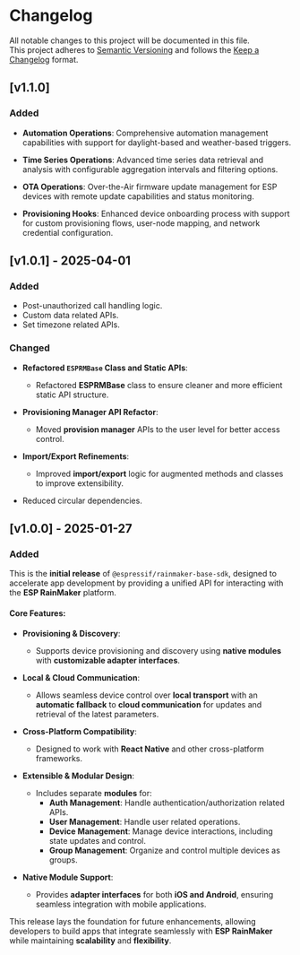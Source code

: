 # Changelog

All notable changes to this project will be documented in this file.  
This project adheres to [Semantic Versioning](https://semver.org/spec/v2.0.0.html) and follows the [Keep a Changelog](https://keepachangelog.com/en/1.0.0/) format.

## [v1.1.0]

### Added

- **Automation Operations**: Comprehensive automation management capabilities with support for daylight-based and weather-based triggers.

- **Time Series Operations**: Advanced time series data retrieval and analysis with configurable aggregation intervals and filtering options.

- **OTA Operations**: Over-the-Air firmware update management for ESP devices with remote update capabilities and status monitoring.

- **Provisioning Hooks**: Enhanced device onboarding process with support for custom provisioning flows, user-node mapping, and network credential configuration.

## [v1.0.1] - 2025-04-01

### Added

- Post-unauthorized call handling logic.
- Custom data related APIs.
- Set timezone related APIs.

### Changed

- **Refactored `ESPRMBase` Class and Static APIs**:

  - Refactored **ESPRMBase** class to ensure cleaner and more efficient static API structure.

- **Provisioning Manager API Refactor**:

  - Moved **provision manager** APIs to the user level for better access control.

- **Import/Export Refinements**:

  - Improved **import/export** logic for augmented methods and classes to improve extensibility.

- Reduced circular dependencies.

## [v1.0.0] - 2025-01-27

### Added

This is the **initial release** of `@espressif/rainmaker-base-sdk`, designed to accelerate app development by providing a unified API for interacting with the **ESP RainMaker** platform.

#### Core Features:

- **Provisioning & Discovery**:

  - Supports device provisioning and discovery using **native modules** with **customizable adapter interfaces**.

- **Local & Cloud Communication**:

  - Allows seamless device control over **local transport** with an **automatic fallback** to **cloud communication** for updates and retrieval of the latest parameters.

- **Cross-Platform Compatibility**:

  - Designed to work with **React Native** and other cross-platform frameworks.

- **Extensible & Modular Design**:

  - Includes separate **modules** for:
    - **Auth Management**: Handle authentication/authorization related APIs.
    - **User Management**: Handle user related operations.
    - **Device Management**: Manage device interactions, including state updates and control.
    - **Group Management**: Organize and control multiple devices as groups.

- **Native Module Support**:

  - Provides **adapter interfaces** for both **iOS and Android**, ensuring seamless integration with mobile applications.

This release lays the foundation for future enhancements, allowing developers to build apps that integrate seamlessly with **ESP RainMaker** while maintaining **scalability** and **flexibility**.
